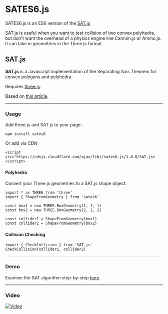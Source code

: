 SATES6.js 
=====

SATES6.js is an ES6 version of the [SAT.js](https://github.com/pboechat/SAT.js)

SAT.js is useful when you want to test collision of two convex polyhedra, but don't want the overhead of a physics engine line Cannon.js or Ammo.js. It can take in geometries in the Three.js format.


## SAT.js

**SAT.js** is a Javascript implementation of the Separating Axis Theorem for convex polygons and polyhedra.

Requires [three.js](http://threejs.org/).

Based on [this article](http://www.geometrictools.com/Documentation/MethodOfSeparatingAxes.pdf).


----------

### Usage

Add three.js and SAT.js to your page:

	npm install sates6

Or add via CDN

    <script src="https://cdnjs.cloudflare.com/ajax/libs/sates6.js/1.0.0/SAT.js></script>



#### Polyhedra

Convert your Three.js geometries to a SAT.js shape object.

    import * as THREE from 'three'
    import { ShapeFromGeometry } from 'sates6'

    const box1 = new THREE.BoxGeometry(1, 1, 1)
    const box2 = new THREE.BoxGeometry(2, 2, 2)

    const collider1 = ShapeFromGeometry(box1)
    const collider2 = ShapeFromGeometry(box2)

#### Collision Checking

    import { CheckCollision } from 'SAT.js'
	CheckCollision(collider1, collider2)


----------

### Demo

Examine the SAT algorithm step-by-step [here](http://pedroboechat.com/SAT.js/3D/main.html).

----------

### Video

[![Video](http://www.pedroboechat.com/images/SATjs-video-thumbnail.png)](https://www.youtube.com/watch?v=djKUDMbGMM4)
